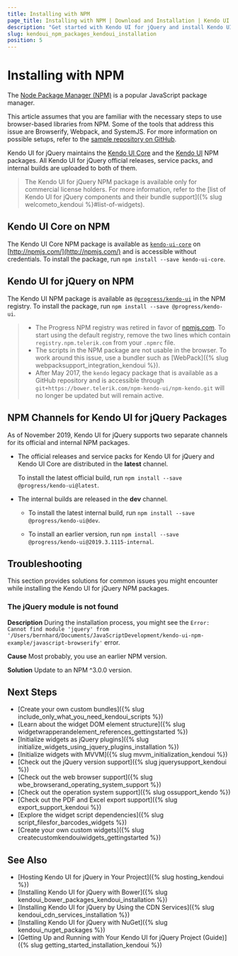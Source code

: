 ```yaml
---
title: Installing with NPM
page_title: Installing with NPM | Download and Installation | Kendo UI for jQuery
description: "Get started with Kendo UI for jQuery and install Kendo UI Core or Kendo UI as NPM packages."
slug: kendoui_npm_packages_kendoui_installation
position: 5
---
```


# Installing with NPM

The [Node Package Manager (NPM)](http://npmjs.com/) is a popular JavaScript package manager.

This article assumes that you are familiar with the necessary steps to use browser-based libraries from NPM. Some of the tools that address this issue are Browserify, Webpack, and SystemJS. For more information on possible setups, refer to the [sample repository on GitHub](https://github.com/telerik/kendo-ui-npm-example).

Kendo UI for jQuery maintains the [Kendo UI Core](#kendo-ui-core-on-npm) and the [Kendo UI](#kendo-ui-on-npm) NPM packages. All Kendo UI for jQuery official releases, service packs, and internal builds are uploaded to both of them.

> The Kendo UI for jQuery NPM package is available only for commercial license holders. For more information, refer to the [list of Kendo UI for jQuery components and their bundle support]({% slug welcometo_kendoui %}#list-of-widgets).

## Kendo UI Core on NPM

The Kendo UI Core NPM package is available as [`kendo-ui-core`](https://www.npmjs.com/package/kendo-ui-core) on [http://npmjs.com/](http://npmjs.com/) and is accessible without credentials. To install the package, run `npm install --save kendo-ui-core`.

## Kendo UI for jQuery on NPM

The Kendo UI NPM package is available as [`@progress/kendo-ui`](https://www.npmjs.com/package/@progress/kendo-ui) in the NPM registry. To install the package, run `npm install --save @progress/kendo-ui`.

> * The Progress NPM registry was retired in favor of [npmjs.com](https://www.npmjs.com/). To start using the default registry, remove the two lines which contain `registry.npm.telerik.com` from your `.npmrc` file.
> * The scripts in the NPM package are not usable in the browser. To work around this issue, use a bundler such as [WebPack]({% slug webpacksupport_integration_kendoui %}).
> * After May 2017, the `kendo` legacy package that is available as a GitHub repository and is accessible through `git+https://bower.telerik.com/npm-kendo-ui/npm-kendo.git` will no longer be updated but will remain active.

## NPM Channels for Kendo UI for jQuery Packages

As of November 2019, Kendo UI for jQuery supports two separate channels for its official and internal NPM packages.

* The official releases and service packs for Kendo UI for jQuery and Kendo UI Core are distributed in the **latest** channel.

  To install the latest official build, run `npm install --save @progress/kendo-ui@latest`.

* The internal builds are released in the **dev** channel.

  * To install the latest internal build, run `npm install --save @progress/kendo-ui@dev`.

  * To install an earlier version, run `npm install --save @progress/kendo-ui@2019.3.1115-internal`.

## Troubleshooting

This section provides solutions for common issues you might encounter while installing the Kendo UI for jQuery NPM packages.

### The jQuery module is not found

**Description** During the installation process, you might see the `Error: Cannot find module 'jquery' from '/Users/bernhard/Documents/JavaScriptDevelopment/kendo-ui-npm-example/javascript-browserify'` error.

**Cause** Most probably, you use an earlier NPM version.

**Solution** Update to an NPM ^3.0.0 version.

## Next Steps

* [Create your own custom bundles]({% slug include_only_what_you_need_kendoui_scripts %})
* [Learn about the widget DOM element structure]({% slug widgetwrapperandelement_references_gettingstarted %})
* [Initialize widgets as jQuery plugins]({% slug initialize_widgets_using_jquery_plugins_installation %})
* [Initialize widgets with MVVM]({% slug mvvm_initialization_kendoui %})
* [Check out the jQuery version support]({% slug jquerysupport_kendoui %})
* [Check out the web browser support]({% slug wbe_browserand_operating_system_support %})
* [Check out the operation system support]({% slug ossupport_kendo %})
* [Check out the PDF and Excel export support]({% slug export_support_kendoui %})
* [Explore the widget script dependencies]({% slug script_filesfor_barcodes_widgets %})
* [Create your own custom widgets]({% slug createcustomkendouiwidgets_gettingstarted %})

## See Also

* [Hosting Kendo UI for jQuery in Your Project]({% slug hosting_kendoui %})
* [Installing Kendo UI for jQuery with Bower]({% slug kendoui_bower_packages_kendoui_installation %})
* [Installing Kendo UI for jQuery by Using the CDN Services]({% slug kendoui_cdn_services_installation %})
* [Installing Kendo UI for jQuery with NuGet]({% slug kendoui_nuget_packages %})
* [Getting Up and Running with Your Kendo UI for jQuery Project (Guide)]({% slug getting_started_installation_kendoui %})
